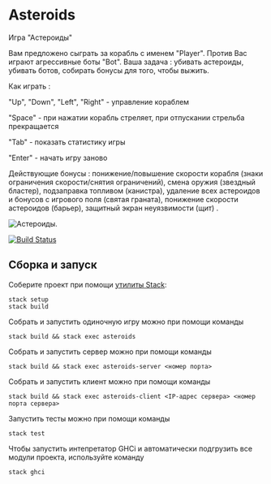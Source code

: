 # Asteroids

Игра "Астероиды"

Вам предложено сыграть за корабль с именем "Player". Против Вас играют агрессивные боты "Bot". 
Ваша задача : убивать астероиды, убивать ботов, собирать бонусы для того, чтобы выжить.

Как играть : 

"Up", "Down", "Left", "Right" - управление кораблем

"Space" - при нажатии корабль стреляет, при отпускании стрельба прекращается

"Tab" - показать статистику игры

"Enter" - начать игру заново

Действующие бонусы : понижение/повышение скорости корабля (знаки ограничения скорости/снятия ограничений), смена оружия (звездный бластер),
подзаправка топливом (канистра), удаление всех астероидов и бонусов с игрового поля (святая граната), понижение скорости астероидов (барьер),
защитный экран неуязвимости (щит) .


![Астероиды.](images/sd.gif)


[![Build Status](https://travis-ci.org/cmc-haskell-2017/project-template.svg?branch=master)](https://travis-ci.org/cmc-haskell-2017/project-template)


## Сборка и запуск

Соберите проект при помощи [утилиты Stack](https://www.haskellstack.org):

```
stack setup
stack build
```

Собрать и запустить одиночную игру можно при помощи команды

```
stack build && stack exec asteroids
```

Собрать и запустить сервер можно при помощи команды

```
stack build && stack exec asteroids-server <номер порта>
```

Собрать и запустить клиент можно при помощи команды

```
stack build && stack exec asteroids-client <IP-адрес сервера> <номер порта сервера>
```

Запустить тесты можно при помощи команды

```
stack test
```

Чтобы запустить интепретатор GHCi и автоматически подгрузить все модули проекта, используйте команду

```
stack ghci
```

